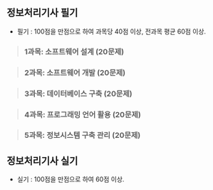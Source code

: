 ## 정보처리기사 필기
- 필기 : 100점을 만점으로 하여 과목당 40점 이상, 전과목 평균 60점 이상.


> ### 1과목: 소프트웨어 설계 (20문제)

> ### 2과목: 소프트웨어 개발 (20문제)

> ### 3과목: 데이터베이스 구축 (20문제)

> ### 4과목: 프로그래밍 언어 활용 (20문제)

> ### 5과목: 정보시스템 구축 관리 (20문제)


## 정보처리기사 실기
- 실기 : 100점을 만점으로 하여 60점 이상.
